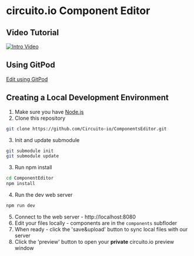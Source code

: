 # circuito.io Component Editor

## Video Tutorial
[![Intro Video](https://res.cloudinary.com/circuito/image/upload/w_300,b_white/v1545820007/Circuito_4_Entities_1.png)](https://www.youtube.com/watch?v=i3CpeFhRLI4)

## Using GitPod
[Edit using GitPod](http://gitpod.io/#https://github.com/Circuito-io/ComponentEditor)

## Creating a Local Development Environment
1. Make sure you have [Node.js](https://nodejs.org/en/download/)
2. Clone this repository
```bash
git clone https://github.com/Circuito-io/ComponentsEditor.git
```
3. Init and update submodule
```bash
git submodule init
git submodule update
```
3. Run npm install
```bash
cd ComponentEditor
npm install
```
4. Run the dev web server
```bash
npm run dev
```
5. Connect to the web server - http://localhost:8080
6. Edit your files locally - components are in the ```components``` subfloder
7. When ready - click the 'save&upload' button to sync local files with our server
8. Click the 'preview' button to open your **private** circuito.io preview window
